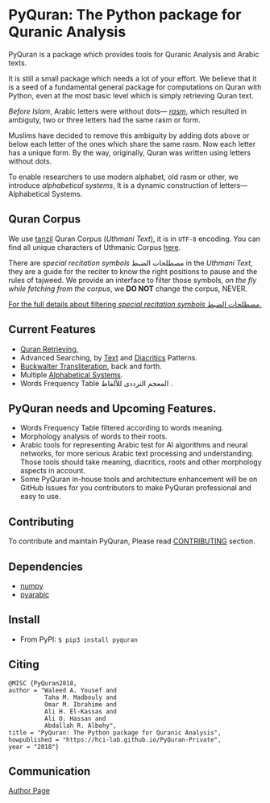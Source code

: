 # PyQuran: The Python package for Quranic Analysis


PyQuran is a package which provides tools for Quranic Analysis and Arabic texts.


It is still a small package which needs a lot of your effort. We believe that it
is a seed of a fundamental general package for
computations on Quran with Python, even at the most basic level which is simply
retrieving Quran text.

*Before Islam*, Arabic letters  were without  dots—
[*rasm*](https://en.wikipedia.org/wiki/Rasm), which resulted in ambiguty, two or three
letters had the same rasm or form.

Muslims have decided to remove this ambiguity by adding
dots above or below each letter of the ones which share the same rasm. Now each letter has a unique form. By the way,
originally, Quran was written using letters without dots.


To enable researchers to use modern alphabet, old rasm or other, we introduce *alphabetical systems*,
It is a dynamic construction of letters— Alphabetical Systems.




## Quran Corpus
We use [tanzil](http://tanzil.net/docs/download) Quran Corpus (*Uthmani Text*), it is in `UTF-8` encoding. You
can find all unique characters of Uthmanic Corpus
[here](https://hci-lab.github.io/PyQuran-Private/Filtering-Special-Recitation-Symbols/#recitation-symbols).

There are *special recitation symbols* مصطلحات الضبط in the *Uthmani Text*, they are a guide for the reciter
to know the right positions to pause and the rules of tajweed.
We provide an interface to filter those symbols, *on the fly while fetching from the corpus*,
we **DO NOT** change the corpus, NEVER.

[For the full details about filtering *special recitation symbols* مصطلحات
الضبط.](https://hci-lab.github.io/PyQuran-Private/Filtering-Special-Recitation-Symbols/#recitation-symbols)





## Current Features
- [Quran Retrieving.](https://hci-lab.github.io/PyQuran-Private/quran_tools/)
- Advanced Searching, by
  [Text](https://hci-lab.github.io/PyQuran-Private/analysis_tools/#search_sequence)
and [Diacritics](https://hci-lab.github.io/PyQuran-Private/analysis_tools/#search_string_with_tashkeel) Patterns.
- [Buckwalter Transliteration](https://hci-lab.github.io/PyQuran-Private/arabic_tools/#buckwalter_transliteration), back and forth.
- Multiple [Alphabetical Systems](https://hci-lab.github.io/PyQuran-Private/arabic_tools/#alphabetical-systems).
- Words Frequency Table المعجم الترددى للألفاظ .


## PyQuran needs and Upcoming Features.
- Words Frequency Table filtered according to words meaning.
- Morphology analysis of words to their roots.
- Arabic tools for representing Arabic test for AI algorithms and neural
  networks, for more serious Arabic text processing and understanding. Those
  tools should take meaning, diacritics, roots and other morphology aspects in
  account.
- Some PyQuran in-house tools and architecture enhancement will be on GitHub
  Issues for you contributors to make PyQuran professional and easy to use.



## Contributing
To contribute and maintain PyQuran, Please read  [CONTRIBUTING](https://hci-lab.github.io/PyQuran-Private/CONTRIBUTING) section.



## Dependencies
- [numpy](http://www.numpy.org/)
- [pyarabic](https://github.com/linuxscout/pyarabic)


## Install
- From PyPI: `$ pip3 install pyquran`

## Citing
```
@MISC {PyQuran2018,
author = "Waleed A. Yousef and
          Taha M. Madbouly and
          Omar M. Ibrahime and
          Ali H. El-Kassas and
          Ali O. Hassan and
          Abdallah R. Albohy",
title = "PyQuran: The Python package for Quranic Analysis",
howpublished = "https://hci-lab.github.io/PyQuran-Private",
year = "2018"}
```


## Communication
[Author Page](https://hci-lab.github.io/PyQuran-Private/authors)
